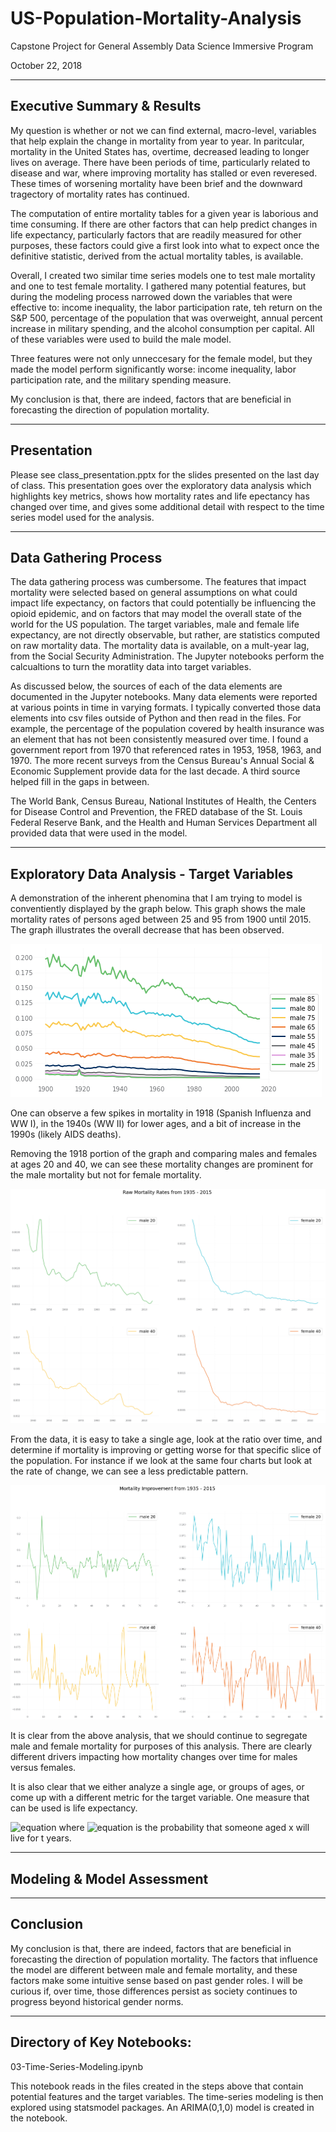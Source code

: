 # US-Population-Mortality-Analysis

Capstone Project for General Assembly Data Science Immersive Program

October 22, 2018

---

## Executive Summary & Results

My question is whether or not we can find external, macro-level, variables that help explain the change in mortality from year to year.  In paritcular, mortality in the United States has, overtime, decreased leading to longer lives on average.  There have been periods of time, particularly related to disease and war, where improving mortality has stalled or even reveresed.  These times of worsening mortality have been brief and the downward tragectory of mortality rates has continued.  

The computation of entire mortality tables for a given year is laborious and time consuming.  If there are other factors that can help predict changes in life expectancy, particularly factors that are readily measured for other purposes, these factors could give a first look into what to expect once the definitive statistic, derived from the actual mortality tables, is available.

Overall, I created two similar time series models one to test male mortality and one to test female mortality.  I gathered many potential features, but during the modeling process narrowed down the variables that were effective to:  income inequality, the labor participation rate, teh return on the S&P 500, percentage of the population that was overweight, annual percent increase in military spending, and the alcohol consumption per capital.  All of these variables were used to build the male model.  

Three features were not only unneccesary for the female model, but they made the model perform significantly worse:  income inequality, labor participation rate, and the military spending measure.

My conclusion is that, there are indeed, factors that are beneficial in forecasting the direction of population mortality.

---

## Presentation

Please see class_presentation.pptx for the slides presented on the last day of class.  This presentation goes over the exploratory data analysis which highlights key metrics, shows how mortality rates and life epectancy has changed over time, and gives some additional detail with respect to the time series model used for the analysis.

---

## Data Gathering Process
The data gathering process was cumbersome.  The features that impact mortality were selected based on general assumptions on what could impact life expectancy, on factors that could potentially be influencing the opioid epidemic, and on factors that may model the overall state of the world for the US population.  The target variables, male and female life expectancy, are not directly observable, but rather, are statistics computed on raw mortality data.  The mortality data is available, on a mult-year lag, from the Social Security Administration.  The Jupyter notebooks perform the calcualtions to turn the moratlity data into target variables.

As discussed below, the sources of each of the data elements are documented in the Jupyter notebooks.  Many data elements were reported at various points in time in varying formats.  I typically converted those data elements into csv files outside of Python and then read in the files.  For example, the percentage of the population covered by health insurance was an element that has not been consistently measured over time.  I found a government report from 1970 that referenced rates in 1953, 1958, 1963, and 1970.  The more recent surveys from the Census Bureau's Annual Social & Economic Supplement provide data for the last decade.  A third source helped fill in the gaps in between.

The World Bank, Census Bureau, National Institutes of Health, the Centers for Disease Control and Prevention, the FRED database of the St. Louis Federal Reserve Bank, and the Health and Human Services Department all provided data that were used in the model.  

---

## Exploratory Data Analysis - Target Variables
A demonstration of the inherent phenomina that I am trying to model is conventiently displayed by the graph below.  This graph shows the male mortality rates of persons aged between 25 and 95 from 1900 until 2015.  The graph illustrates the overall decrease that has been observed.

![](assets/male_multiple_ages.png)

One can observe a few spikes in mortality in 1918 (Spanish Influenza and WW I), in the 1940s (WW II) for lower ages, and a bit of increase in the 1990s (likely AIDS deaths).

Removing the 1918 portion of the graph and comparing males and females at ages 20 and 40, we can see these mortality changes are prominent for the male mortality but not for female mortality.

![](assets/mort_raw_4charts.png)

From the data, it is easy to take a single age, look at the ratio over time, and determine if mortality is improving or getting worse for that specific slice of the population.  For instance if we look at the same four charts but look at the rate of change, we can see a less predictable pattern.

![](assets/mort_impr_4charts.png)

It is clear from the above analysis, that we should continue to segregate male and female mortality for purposes of this analysis.  There are clearly different drivers impacting how mortality changes over time for males versus females.

It is also clear that we either analyze a single age, or groups of ages, or come up with a different metric for the target variable. One measure that can be used is life expectancy.

![equation](http://latex.codecogs.com/gif.latex?e_{x}&space;=&space;\sum_{t=0}^{\infty&space;}_{t}p_{x})
where ![equation](http://latex.codecogs.com/gif.latex?_{t}p_{x}) is the probability that someone aged x will live for t years.

---

## Modeling & Model Assessment



---

## Conclusion
My conclusion is that, there are indeed, factors that are beneficial in forecasting the direction of population mortality.  The factors that influence the model are different between male and female mortality, and these factors make some intuitive sense based on past gender roles.  I will be curious if, over time, those differences persist as society continues to progress beyond historical gender norms.


---

## Directory of Key Notebooks:

03-Time-Series-Modeling.ipynb

This notebook reads in the files created in the steps above that contain potential features and the target variables.  The time-series modeling is then explored using statsmodel packages.  An ARIMA(0,1,0) model is created in the notebook.


